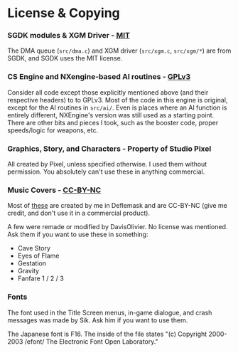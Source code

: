 # License & Copying

### SGDK modules & XGM Driver - [MIT](LICENSE-MIT)

The DMA queue (`src/dma.c`) and XGM driver (`src/xgm.c`, `src/xgm/*`) are from SGDK, and SGDK uses the MIT license.

### CS Engine and NXengine-based AI routines - [GPLv3](LICENSE-GPL3)

Consider all code except those explicitly mentioned above (and their respective headers) to to GPLv3.
Most of the code in this engine is original, except for the AI routines in `src/ai/`.
Even is places where an AI function is entirely different, NXEngine's version was still used as a starting point.
There are other bits and pieces I took, such as the booster code, proper speeds/logic for weapons, etc.

### Graphics, Story, and Characters - Property of Studio Pixel

All created by Pixel, unless specified otherwise. I used them without permission. You absolutely can't use these in anything commercial.

### Music Covers - [CC-BY-NC](https://creativecommons.org/licenses/by-nc/4.0/legalcode)

Most of [these](../res/bgm/) are created by me in Deflemask and are CC-BY-NC (give me credit, and don't use it in a commercial product).

A few were remade or modified by DavisOlivier. No license was mentioned. Ask them if you want to use these in something:
- Cave Story
- Eyes of Flame
- Gestation
- Gravity
- Fanfare 1 / 2 / 3

### Fonts

The font used in the Title Screen menus, in-game dialogue, and crash messages was made by Sik. Ask him if you want to use them.

The Japanese font is F16. The inside of the file states "(c) Copyright 2000-2003 /efont/ The Electronic Font Open Laboratory."
